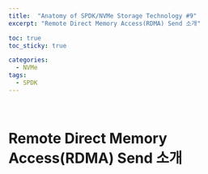 ```yaml
---
title:  "Anatomy of SPDK/NVMe Storage Technology #9"
excerpt: "Remote Direct Memory Access(RDMA) Send 소개"

toc: true
toc_sticky: true

categories:
  - NVMe
tags:
  - SPDK
---
```


<br>

# Remote Direct Memory Access(RDMA) Send 소개
